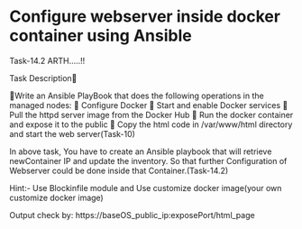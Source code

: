 # Configure webserver inside docker container using Ansible
Task-14.2 ARTH.....!!


Task Description📄

🔰Write an Ansible PlayBook that does the following operations in the managed nodes:
🔹 Configure Docker
🔹 Start and enable Docker services
🔹 Pull the httpd server image from the Docker Hub
🔹 Run the docker container and expose it to the public
🔹 Copy the html code in /var/www/html directory and start the web server(Task-10)

In above task, You have to create an Ansible playbook that will retrieve newContainer IP and update the inventory. So that further Configuration of Webserver could be done inside that Container.(Task-14.2)

Hint:- Use Blockinfile module and
       Use customize docker image(your own customize docker image)
       
Output check by: https://baseOS_public_ip:exposePort/html_page
